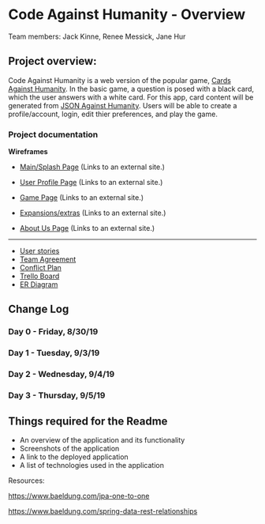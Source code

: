 # Code Against Humanity - Overview

Team members: Jack Kinne, Renee Messick, Jane Hur

## Project overview:

Code Against Humanity is a web version of the popular game, [Cards Against Humanity](https://cardsagainsthumanity.com/). In the basic game, a question is posed with a black card, which the user answers with a white card. For this app, card content will be generated from [JSON Against Humanity](https://crhallberg.com/cah/). Users will be able to create a profile/account, login, edit thier preferences, and play the game.

### Project documentation

**Wireframes**

- [Main/Splash Page](https://wireframe.cc/SR2JsK) (Links to an external site.)

- [User Profile Page](https://wireframe.cc/SxGsWv) (Links to an external site.)

- [Game Page](https://wireframe.cc/x8fHpU) (Links to an external site.)

- [Expansions/extras](https://wireframe.cc/gKuUDT) (Links to an external site.)

- [About Us Page](https://wireframe.cc/kICTe6) (Links to an external site.)

---

- [User stories](https://github.com/codeagainsthumanity/codeagainsthumanity/blob/master/projectdocs/userStories.md)
- [Team Agreement](https://github.com/codeagainsthumanity/codeagainsthumanity/blob/master/projectdocs/teamAgreement.md)
- [Conflict Plan](https://github.com/codeagainsthumanity/codeagainsthumanity/blob/master/projectdocs/confilctPlan.md)
- [Trello Board](https://trello.com/invite/b/zFg0OoMm/27a4a4005d314d63934ae4a0ae3bd995/sudobangbang)
- [ER Diagram](https://github.com/codeagainsthumanity/codeagainsthumanity/blob/master/projectdocs/erd.sql)

## Change Log

### Day 0 - Friday, 8/30/19

### Day 1 - Tuesday, 9/3/19

### Day 2 - Wednesday, 9/4/19

### Day 3 - Thursday, 9/5/19

## Things required for the Readme

- An overview of the application and its functionality
- Screenshots of the application
- A link to the deployed application
- A list of technologies used in the application

Resources:

https://www.baeldung.com/jpa-one-to-one

https://www.baeldung.com/spring-data-rest-relationships
